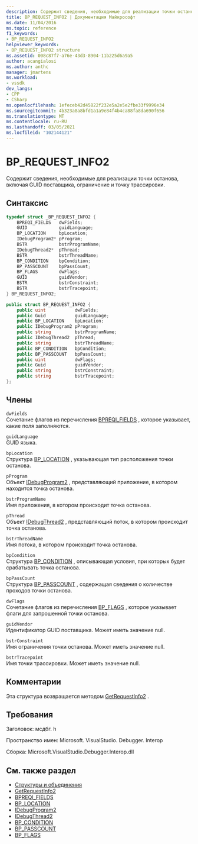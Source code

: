 ```yaml
---
description: Содержит сведения, необходимые для реализации точки останова, включая GUID поставщика, ограничение и точку трассировки.
title: BP_REQUEST_INFO2 | Документация Майкрософт
ms.date: 11/04/2016
ms.topic: reference
f1_keywords:
- BP_REQUEST_INFO2
helpviewer_keywords:
- BP_REQUEST_INFO2 structure
ms.assetid: 008c87f7-a76e-43d3-8904-11b225d6a9a5
author: acangialosi
ms.author: anthc
manager: jmartens
ms.workload:
- vssdk
dev_langs:
- CPP
- CSharp
ms.openlocfilehash: 1efeceb42d45822f232e5a2e5e2fbe33f9996e34
ms.sourcegitcommit: 4b323a8a8bfd1a1a9e84f4b4ca88fa8da690f656
ms.translationtype: MT
ms.contentlocale: ru-RU
ms.lasthandoff: 03/05/2021
ms.locfileid: "102144121"
---
```

# <a name="bp_request_info2"></a>BP_REQUEST_INFO2
Содержит сведения, необходимые для реализации точки останова, включая GUID поставщика, ограничение и точку трассировки.

## <a name="syntax"></a>Синтаксис

```cpp
typedef struct _BP_REQUEST_INFO2 {
    BPREQI_FIELDS   dwFields;
    GUID            guidLanguage;
    BP_LOCATION     bpLocation;
    IDebugProgram2* pProgram;
    BSTR            bstrProgramName;
    IDebugThread2*  pThread;
    BSTR            bstrThreadName;
    BP_CONDITION    bpCondition;
    BP_PASSCOUNT    bpPassCount;
    BP_FLAGS        dwFlags;
    GUID            guidVendor;
    BSTR            bstrConstraint;
    BSTR            bstrTracepoint;
} BP_REQUEST_INFO2;
```

```csharp
public struct BP_REQUEST_INFO2 {
    public uint           dwFields;
    public Guid           guidLanguage;
    public BP_LOCATION    bpLocation;
    public IDebugProgram2 pProgram;
    public string         bstrProgramName;
    public IDebugThread2  pThread;
    public string         bstrThreadName;
    public BP_CONDITION   bpCondition;
    public BP_PASSCOUNT   bpPassCount;
    public uint           dwFlags;
    public Guid           guidVendor;
    public string         bstrConstraint;
    public string         bstrTracepoint;
};
```

## <a name="members"></a>Члены
`dwFields`\
Сочетание флагов из перечисления [BPREQI_FIELDS](../../../extensibility/debugger/reference/bpreqi-fields.md) , которое указывает, какие поля заполняются.

`guidLanguage`\
GUID языка.

`bpLocation`\
Структура [BP_LOCATION](../../../extensibility/debugger/reference/bp-location.md) , указывающая тип расположения точки останова.

`pProgram`\
Объект [IDebugProgram2](../../../extensibility/debugger/reference/idebugprogram2.md) , представляющий приложение, в котором находится точка останова.

`bstrProgramName`\
Имя приложения, в котором происходит точка останова.

`pThread`\
Объект [IDebugThread2](../../../extensibility/debugger/reference/idebugthread2.md) , представляющий поток, в котором происходит точка останова.

`bstrThreadName`\
Имя потока, в котором происходит точка останова.

`bpCondition`\
Структура [BP_CONDITION](../../../extensibility/debugger/reference/bp-condition.md) , описывающая условия, при которых будет срабатывать точка останова.

`bpPassCount`\
Структура [BP_PASSCOUNT](../../../extensibility/debugger/reference/bp-passcount.md) , содержащая сведения о количестве проходов точки останова.

`dwFlags`\
Сочетание флагов из перечисления [BP_FLAGS](../../../extensibility/debugger/reference/bp-flags.md) , которое указывает флаги для запрошенной точки останова.

`guidVendor`\
Идентификатор GUID поставщика. Может иметь значение null.

`bstrConstraint`\
Имя ограничения точки останова. Может иметь значение null.

`bstrTracepoint`\
Имя точки трассировки. Может иметь значение null.

## <a name="remarks"></a>Комментарии
Эта структура возвращается методом [GetRequestInfo2](../../../extensibility/debugger/reference/idebugbreakpointrequest3-getrequestinfo2.md) .

## <a name="requirements"></a>Требования
Заголовок: мсдбг. h

Пространство имен: Microsoft. VisualStudio. Debugger. Interop

Сборка: Microsoft.VisualStudio.Debugger.Interop.dll

## <a name="see-also"></a>См. также раздел
- [Структуры и объединения](../../../extensibility/debugger/reference/structures-and-unions.md)
- [GetRequestInfo2](../../../extensibility/debugger/reference/idebugbreakpointrequest3-getrequestinfo2.md)
- [BPREQI_FIELDS](../../../extensibility/debugger/reference/bpreqi-fields.md)
- [BP_LOCATION](../../../extensibility/debugger/reference/bp-location.md)
- [IDebugProgram2](../../../extensibility/debugger/reference/idebugprogram2.md)
- [IDebugThread2](../../../extensibility/debugger/reference/idebugthread2.md)
- [BP_CONDITION](../../../extensibility/debugger/reference/bp-condition.md)
- [BP_PASSCOUNT](../../../extensibility/debugger/reference/bp-passcount.md)
- [BP_FLAGS](../../../extensibility/debugger/reference/bp-flags.md)
